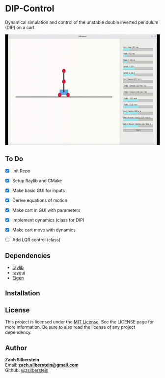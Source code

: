 # DIP-Control
Dynamical simulation and control of the unstable double inverted pendulum (DIP) on a cart.
<p align="center">
  <img src="https://github.com/zsilberstein/DIP-Control/blob/main/images/DIP_Dynamics.gif?raw=true" width="640" height="360"/>
</p>

## To Do
- [x] Init Repo
- [x] Setup Raylib and CMake
- [x] Make basic GUI for inputs
- [x] Derive equations of motion
- [x] Make cart in GUI with parameters
- [x] Implement dynamics (class for DIP)
- [x] Make cart move with dynamics
- [ ] Add LQR control (class)


## Dependencies
- [raylib](https://www.raylib.com/index.html)
- [raygui](https://github.com/raysan5/raygui)
- [Eigen](http://eigen.tuxfamily.org/)


## Installation


## License
This project is licensed under the [MIT License](https://github.com/zsilberstein/robot-gait-vis/blob/master/LICENSE). See the LICENSE page for more information. Be sure to also read the license of any project dependency. 

## Author
**Zach Silberstein**  
Email: **zach.silberstein@gmail.com**   
Github: [@zsilberstein](https://github.com/zsilberstein)